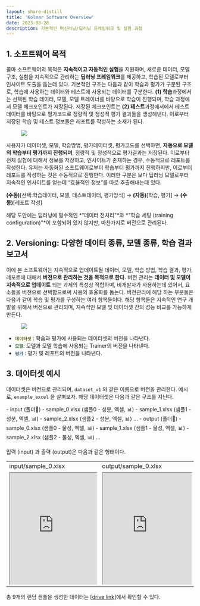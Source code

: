 ```yaml
---
layout: share-distill
title: 'Kolmar Software Overview'
date: 2023-08-28
description: 기본적인 머신러닝/딥러닝 프레임워크 및 실험 과정
---
```


## 1. 소프트웨어 목적

콜마 소프트웨어의 목적은 **지속적이고 자동적인 실험**을 지원하며, 새로운 데이터, 모델 구조, 실험을 지속적으로 관리하는 **딥러닝 프레임워크**를 제공하고, 학습된 모델로부터 인사이트 도출을 돕는데 있다. 
기본적인 구조는 다음과 같이 학습과 평가가 구분된 구조로, 학습에 사용하는 데이터와 테스트에 사용되는 데이터를 구분한다. **(1) 학습**과정에서는 선택된 학습 데이터, 모델, 모델 트레이너를 바탕으로 학습이 진행되며, 학습 과정에서 모델 체크포인트가 저장된다. 저장된 체크포인트는 **(2) 테스트**과정에서에서 테스트 데이터를 바탕으로 평가코드로 정량적 및 정성적 평가 결과들을 생성해낸다. 이로부터 저장된 학습 및 테스트 정보들은 레포트를 작성하는 소재가 된다. 

<figure>
<img src="https://drive.google.com/uc?export=view&id=1AjinezaQqG-mRg4IhT4QZzHjFX7w_v8X">
</figure>

사용자가 데이터셋, 모델, 학습방법, 평가데이터셋, 평가코드를 선택하면, **자동으로 모델의 학습부터 평가까지 진행되며**, 정량적 및 정성적으로 평가결과는 저장된다. 이로부터 전체 실험에 대해서 정보를 저장하고, 인사이트가 존재하는 경우, 수동적으로 레포트를 작성한다. 유저는 자동화된 소프트웨어로부터 학습부터 평가까지 진행하지만, 이로부터 레포트를 작성하는 것은 수동적으로 진행한다. 이러한 구분은 보다 딥러닝 모델로부터 지속적인 인사이트를 얻는데 “효율적인 정보”를 따로 추출해내는데 있다.

**(수동)**[선택:학습데이터, 모델, 테스트데이터, 평가방식] $\rightarrow$ **(자동)**[학습, 평가] $\rightarrow$ **(수동)**[레포트 작성]



해당 도안에는 딥러닝에 필수적인 *“데이터 전처리"*와 *"학습 세팅 (training configuration)"*이 포함되어 있지 않지만, 마찬가지로 버전으로 관리된다. 


## 2. Versioning: 다양한 데이터 종류, 모델 종류, 학습 결과 보고서

이에 본 소프트웨어는 지속적으로 업데이트될 데이터, 모델, 학습 방법, 학습 결과, 평가, 레포트에 대해서 **버전으로 관리하는 것을 목적으로 한다.** 버전 관리는 **데이터 및 모델이 지속적으로 업데이트** 되는 과제의 특성상 적합하며, 비개발자가 사용하는데 있어서, 요소들을 버전으로 선택함으로써 사용의 효율화를 돕는다. 
버전관리에 해당 하는 부분들은 다음과 같이 학습 및 평가를 구성하는 여러 항목들이다. 해당 항목들은 지속적인 연구 개발을 위해서 버전으로 관리되며, 지속적인 
모델 및 데이터셋 간의 성능 비교를 가능하게 만든다. 

<figure>
<img src="https://drive.google.com/uc?export=view&id=14Vx1064dr3wzyntBGfje0wd0yRn3Dall">
</figure>

*  <code style='background-color:#FFFFDD'>데이터셋</code> : 학습과 평가에 사용되는 데이터셋의 버전을 나타낸다. 
*  <code style='background-color:#DDFFDD'>모델</code>: 모델과 모델 학습에 사용되는 Trainer의 버전을 나타낸다. 
*  <code style='background-color:#DDEEFF'>평가</code> : 평가 및 레포트의 버전을 나타낸다. 

## 3. 데이터셋 예시 

데이터셋은 버전으로 관리되며, `dataset_v1` 와 같은 이름으로 버전을 관리한다. 예시로, `example_excel` 을 살펴보자. 해당 데이터셋은 다음과 같은 구조를 지닌다. 

<d-code block language="bash" style='font-size:`15px'>
- input (폴더📂)
    - sample_0.xlsx (샘플0 - 성분, 엑셀, 📊) 
    - sample_1.xlsx (샘플1 - 성분, 엑셀, 📊)
    - sample_2.xlsx (샘플2 - 성분, 엑셀, 📊)
    ...
- output (폴더📂)
    - sample_0.xlsx (샘플0 - 물성, 엑셀, 📊)
    - sample_1.xlsx (샘플1 - 물성, 엑셀, 📊)
    - sample_2.xlsx (샘플2 - 물성, 엑셀, 📊)
    ...
</d-code>

입력 (input) 과 출력 (output)은 다음과 같은 형태이다. 


<center>
    <table>
    <tr><td>input/sample_0.xlsx</td><td>output/sample_0.xlsx</td></tr>
    <tr>
    <td> <iframe src="https://docs.google.com/spreadsheets/d/e/2PACX-1vSB5oP_dVkjaOGK2B4Xhj1pHVgsB5J2RXIHZ_ftg5BnzXE_LBY0jUctdIS5fX3sSw/pubhtml?widget=true&amp;headers=false" height="300px" width="100%" >
    </iframe>
    </td> 
    <td> <iframe src="https://docs.google.com/spreadsheets/d/e/2PACX-1vQvPoHj4AM6ZoWm2U49Exw1wMhnGwQFQhnTcH8_38BOqC69knJvNARGKWqqM0It0Q/pubhtml?widget=true&amp;headers=false" height="300px" width="100%" >
    </iframe>
    </td> 
    </tr>
    </table>
</center>









총 9개의 랜덤 샘플을 생성한 데이터는 [[drive link](https://drive.google.com/drive/folders/1jKcLQoga0ScRa5mvJqkbMmgpWscJU3-i?usp=sharing)]에서 확인할 수 있다. 